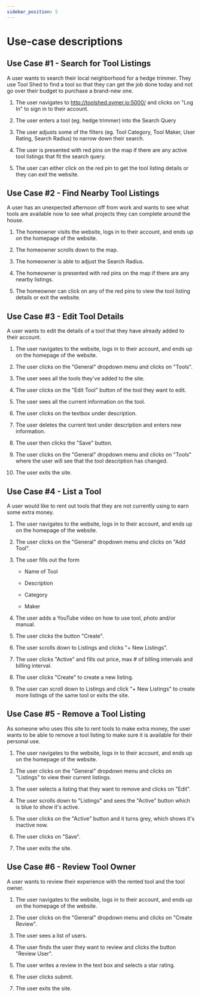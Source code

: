 ```yaml
---
sidebar_position: 5
---
```


# Use-case descriptions
## Use Case #1  - Search for Tool Listings

A user wants to search their local neighborhood for a hedge trimmer. They use Tool Shed to find a tool so that they can get the job done today and not go over their budget to purchase a brand-new one. 

1. The user navigates to http://toolshed.symer.io:5000/ and clicks on "Log In" to sign in to their account.

2. The user enters a tool (eg. hedge trimmer) into the Search Query

4. The user adjusts some of the filters (eg. Tool Category, Tool Maker, User Rating, Search Radius) to narrow down their search.

5. The user is presented with red pins on the map if there are any active tool listings that fit the search query.

6. The user can either click on the red pin to get the tool listing details or they can exit the website.




## Use Case #2  - Find Nearby Tool Listings

A user has an unexpected afternoon off from work and wants to see what tools are available now to see what projects they can complete around the house. 

1. The homeowner visits the website, logs in to their account, and ends up on the homepage of the website.

2. The homeowner scrolls down to the map.

4. The homeowner is able to adjust the Search Radius.

5. The homeowner is presented with red pins on the map if there are any nearby listings.

6. The homeowner can click on any of the red pins to view the tool listing details or exit the website.


 

## Use Case #3 - Edit Tool Details

A user wants to edit the details of a tool that they have already added to their account. 

1. The user navigates to the website, logs in to their account, and ends up on the homepage of the website. 

2. The user clicks on the "General" dropdown menu and clicks on "Tools". 

3. The user sees all the tools they've added to the site.

4. The user clicks on the "Edit Tool" button of the tool they want to edit.

5. The user sees all the current information on the tool. 

6. The user clicks on the textbox under description.

7. The user deletes the current text under description and enters new information. 

8. The user then clicks the "Save" button.

9. The user clicks on the "General" dropdown menu and clicks on "Tools" where the user will see that the tool description has changed.

10. The user exits the site.




## Use Case #4 - List a Tool

A user would like to rent out tools that they are not currently using to earn some extra money. 

1. The user navigates to the website, logs in to their account, and ends up on the homepage of the website. 

2. The user clicks on the "General" dropdown menu and clicks on "Add Tool". 

3. The user fills out the form

    - Name of Tool 

    - Description 

    - Category

    - Maker

3. The user adds a YouTube video on how to use tool, photo and/or manual.

4. The user clicks the button "Create".

5. The user scrolls down to Listings and clicks "+ New Listings".

6. The user clicks "Active" and fills out price, max # of billing intervals and billing interval.

7. The user clicks "Create" to create a new listing.

5. The user can scroll down to Listings and click "+ New Listings" to create more listings of the same tool or exits the site.

 


 ## Use Case #5 - Remove a Tool Listing

As someone who uses this site to rent tools to make extra money, the user wants to be able to remove a tool listing to make sure it is available for their personal use. 

1. The user navigates to the website, logs in to their account, and ends up on the homepage of the website.  

2. The user clicks on the "General" dropdown menu and clicks on "Listings" to view their current listings. 

3. The user selects a listing that they want to remove and clicks on "Edit".

4. The user scrolls down to "Listings" and sees the "Active" button which is blue to show it's active.

5. The user clicks on the "Active" button and it turns grey, which shows it's inactive now.

6. The user clicks on "Save".

7. The user exits the site.


 

## Use Case #6 - Review Tool Owner

A user wants to review their experience with the rented tool and the tool owner.

1. The user navigates to the website, logs in to their account, and ends up on the homepage of the website. 

2. The user clicks on the "General" dropdown menu and clicks on "Create Review". 

3. The user sees a list of users.

4. The user finds the user they want to review and clicks the button "Review User".

5. The user writes a review in the text box and selects a star rating. 

6. The user clicks submit. 

7. The user exits the site.


